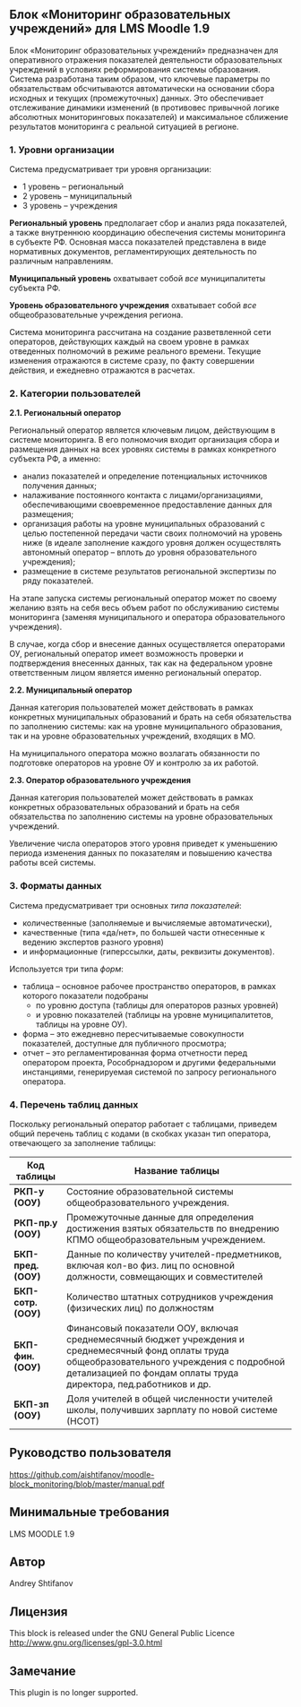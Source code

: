 ## Блок «Мониторинг образовательных учреждений» для LMS Moodle 1.9
Блок «Мониторинг образовательных учреждений» предназначен для оперативного отражения показателей деятельности образовательных учреждений в условиях реформирования системы образования. Система разработана таким образом, что ключевые параметры по обязательствам обсчитываются автоматически на основании сбора исходных и текущих (промежуточных) данных. Это обеспечивает отслеживание динамики изменений (в противовес привычной логике абсолютных мониторинговых показателей) и максимальное сближение результатов мониторинга с реальной ситуацией в регионе. 

### **1. Уровни организации**
Система предусматривает три уровня организации:
- 1 уровень – региональный
- 2 уровень – муниципальный
- 3 уровень – учреждения

**Региональный уровень** предполагает сбор и анализ ряда показателей, а также внутреннюю координацию обеспечения системы мониторинга в субъекте РФ. Основная масса показателей представлена в виде нормативных документов, регламентирующих деятельность по различным направлениям. 

**Муниципальный уровень** охватывает собой *все* муниципалитеты субъекта РФ.

**Уровень образовательного учреждения** охватывает собой *все* общеобразовательные учреждения региона. 

Система мониторинга рассчитана на создание разветвленной сети операторов, действующих каждый на своем уровне в рамках отведенных полномочий в режиме реального времени. Текущие изменения отражаются в системе сразу, по факту совершении действия, и ежедневно отражаются в расчетах. 
### **2. Категории пользователей**
**2.1. Региональный оператор**

Региональный оператор является ключевым лицом, действующим в системе мониторинга. В его полномочия входит организация сбора и размещения данных на всех уровнях системы в рамках конкретного субъекта РФ, а именно:

- анализ показателей и определение потенциальных источников получения данных;
- налаживание постоянного контакта с лицами/организациями, обеспечивающими своевременное предоставление данных для размещения;
- организация работы на уровне муниципальных образований с целью постепенной передачи части своих полномочий на уровень ниже (в идеале заполнение каждого уровня должен осуществлять автономный оператор – вплоть до уровня образовательного учреждения);
- размещение в системе результатов региональной экспертизы по ряду показателей.

На этапе запуска системы региональный оператор может по своему желанию взять на себя весь объем работ по обслуживанию системы мониторинга (заменяя муниципального и оператора образовательного учреждения). 

В случае, когда сбор и внесение данных осуществляется операторами ОУ, региональный оператор имеет возможность проверки и подтверждения внесенных данных, так как на федеральном уровне ответственным лицом является именно региональный оператор.

**2.2. Муниципальный оператор**

Данная категория пользователей может действовать в рамках конкретных муниципальных образований и брать на себя обязательства по заполнению системы: как на уровне муниципального образования, так и на уровне образовательных учреждений, входящих в МО. 

На муниципального оператора можно возлагать обязанности по подготовке операторов на уровне ОУ и контролю за их работой.

**2.3. Оператор образовательного учреждения**

Данная категория пользователей может действовать в рамках конкретных образовательных образований и брать на себя обязательства по заполнению системы на уровне образовательных учреждений. 

Увеличение числа операторов этого уровня приведет к уменьшению периода изменения данных по показателям и повышению качества работы всей системы. 
### **3. Форматы данных**
Система предусматривает три основных *типа показателей*: 

- количественные (заполняемые и вычисляемые автоматически), 
- качественные (типа «да/нет», по большей части отнесенные к ведению экспертов разного уровня) 
- и информационные (гиперссылки, даты, реквизиты документов). 

Используется три типа *форм*:

- таблица – основное рабочее пространство операторов, в рамках которого показатели подобраны 
  - по уровню доступа (таблицы для операторов разных уровней) 
  - и уровню показателей (таблицы на уровне муниципалитетов, таблицы на уровне ОУ).  
- форма – это ежедневно пересчитываемые совокупности показателей, доступные для публичного просмотра;
- отчет – это регламентированная форма отчетности перед оператором проекта, Рособрнадзором и другими федеральными инстанциями, генерируемая системой по запросу регионального оператора.
### **4. Перечень таблиц данных**
Поскольку региональный оператор работает с таблицами, приведем общий перечень таблиц с кодами (в скобках указан тип оператора, отвечающего за заполнение таблицы:


|**Код таблицы**   |**Название таблицы**                                            |
|------------------|----------------------------------------------------------------|
|**РКП-у (ООУ)**|Состояние образовательной системы общеобразовательного учреждения.|
|**РКП-пр.у (ООУ)**|Промежуточные данные для определения достижения взятых обязательств по внедрению КПМО общеобразовательным учреждением.|
|**БКП-пред.(ООУ)**|Данные по количеству учителей-предметников, включая кол-во физ. лиц по основной должности, совмещающих и совместителей|
|**БКП-сотр.(ООУ)**|Количество штатных сотрудников учреждения (физических лиц) по должностям|
|**БКП-фин. (ООУ)**|Финансовый показатели ООУ, включая среднемесячный бюджет учреждения и среднемесячный фонд оплаты труда общеобразовательного учреждения с подробной детализацией по фондам оплаты труда директора, пед.работников и др.|
|**БКП-зп (ООУ)**|Доля учителей в общей численности учителей школы, получивших зарплату по новой системе (НСОТ)|


## Руководство пользователя
https://github.com/aishtifanov/moodle-block_monitoring/blob/master/manual.pdf

## Минимальные требования
LMS MOODLE 1.9

## Автор
Andrey Shtifanov

## Лицензия
This block is released under the GNU General Public Licence http://www.gnu.org/licenses/gpl-3.0.html

## Замечание
This plugin is no longer supported.
